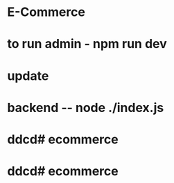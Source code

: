 # E-Commerce
# to run admin - npm run dev 
# update
# backend -- node ./index.js
# ddcd# ecommerce
# ddcd# ecommerce